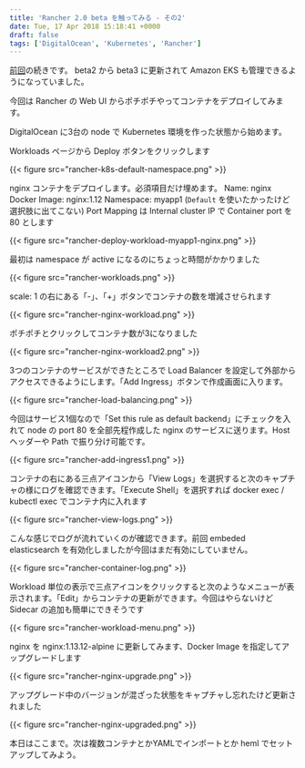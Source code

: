 ```yaml
---
title: 'Rancher 2.0 beta を触ってみる - その2'
date: Tue, 17 Apr 2018 15:18:41 +0000
draft: false
tags: ['DigitalOcean', 'Kubernetes', 'Rancher']
---
```


[前回](/2018/04/rancher-2-0-beta2-part1/)の続きです。
beta2 から beta3 に更新されて Amazon EKS も管理できるようになっていました。

今回は Rancher の Web UI からポチポチやってコンテナをデプロイしてみます。

DigitalOcean に3台の node で Kubernetes 環境を作った状態から始めます。

Workloads ページから Deploy ボタンをクリックします

{{< figure src="rancher-k8s-default-namespace.png" >}}

nginx コンテナをデプロイします。必須項目だけ埋めます。
Name: nginx Docker Image: nginx:1.12 Namespace: myapp1 (`Default` を使いたかったけど選択肢に出てこない) Port Mapping は Internal cluster IP で Container port を 80 とします

{{< figure src="rancher-deploy-workload-myapp1-nginx.png" >}}

最初は namespace が active になるのにちょっと時間がかかりました

{{< figure src="rancher-workloads.png" >}}

scale: 1 の右にある「-」、「+」ボタンでコンテナの数を増減させられます

{{< figure src="rancher-nginx-workload.png" >}}

ポチポチとクリックしてコンテナ数が3になりました

{{< figure src="rancher-nginx-workload2.png" >}}

3つのコンテナのサービスができたところで Load Balancer を設定して外部からアクセスできるようにします。「Add Ingress」ボタンで作成画面に入ります。

{{< figure src="rancher-load-balancing.png" >}}

今回はサービス1個なので「Set this rule as default backend」にチェックを入れて node の port 80 を全部先程作成した nginx のサービスに送ります。Host ヘッダーや Path で振り分け可能です。

{{< figure src="rancher-add-ingress1.png" >}}

コンテナの右にある三点アイコンから「View Logs」を選択すると次のキャプチャの様にログを確認できます。「Execute Shell」を選択すれば docker exec / kubectl exec でコンテナ内に入れます

{{< figure src="rancher-view-logs.png" >}}

こんな感じでログが流れていくのが確認できます。前回 embeded elasticsearch を有効化しましたが今回はまだ有効にしていません。

{{< figure src="rancher-container-log.png" >}}

Workload 単位の表示で三点アイコンをクリックすると次のようなメニューが表示されます。「Edit」からコンテナの更新ができます。今回はやらないけど Sidecar の追加も簡単にできそうです

{{< figure src="rancher-workload-menu.png" >}}

nginx を nginx:1.13.12-alpine に更新してみます、Docker Image を指定してアップグレードします

{{< figure src="rancher-nginx-upgrade.png" >}}

アップグレード中のバージョンが混ざった状態をキャプチャし忘れたけど更新されました

{{< figure src="rancher-nginx-upgraded.png" >}}

本日はここまで。次は複数コンテナとかYAMLでインポートとか heml でセットアップしてみよう。

